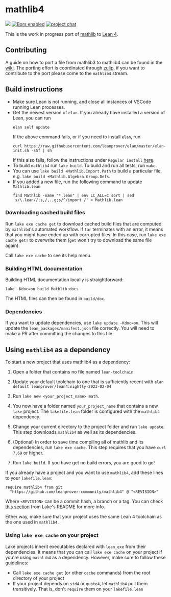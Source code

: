 # mathlib4

![](https://github.com/leanprover-community/mathlib4/workflows/continuous%20integration/badge.svg?branch=master)
[![Bors enabled](https://bors.tech/images/badge_small.svg)](https://app.bors.tech/repositories/37904)
[![project chat](https://img.shields.io/badge/zulip-join_chat-brightgreen.svg)](https://leanprover.zulipchat.com)

This is the work in progress port of [mathlib](https://github.com/leanprover-community/mathlib) to [Lean 4](https://leanprover.github.io/).

## Contributing
A guide on how to port a file from mathlib3 to mathlib4 can be found in the [wiki](https://github.com/leanprover-community/mathlib4/wiki/Porting-wiki).
The porting effort is coordinated through [zulip](https://leanprover.zulipchat.com/),
if you want to contribute to the port please come to the `mathlib4` stream.

## Build instructions

* Make sure Lean is not running, and close all instances of VSCode running Lean processes.
* Get the newest version of `elan`. If you already have installed a version of Lean, you can run
  ```
  elan self update
  ```
  If the above command fails, or if you need to install `elan`, run
  ```
  curl https://raw.githubusercontent.com/leanprover/elan/master/elan-init.sh -sSf | sh
  ```
  If this also fails, follow the instructions under `Regular install` [here](https://leanprover-community.github.io/get_started.html).
* To build `mathlib4` run `lake build`. To build and run all tests, run `make`.
* You can use `lake build +Mathlib.Import.Path` to build a particular file, e.g. `lake build +Mathlib.Algebra.Group.Defs`.
* If you added a new file, run the following command to update `Mathlib.lean`
  ```
  find Mathlib -name "*.lean" | env LC_ALL=C sort | sed 's/\.lean//;s,/,.,g;s/^/import /' > Mathlib.lean
  ```

### Downloading cached build files

Run `lake exe cache get` to download cached build files that are computed by `mathlib4`'s automated workflow.
If `tar` terminates with an error, it means that you might have ended up with corrupted files.
In this case, run `lake exe cache get!` to overwrite them (`get` won't try to download the same file again).

Call `lake exe cache` to see its help menu.

### Building HTML documentation
Building HTML documentation locally is straightforward:
```
lake -Kdoc=on build Mathlib:docs
```
The HTML files can then be found in `build/doc`.

### Dependencies
If you want to update dependencies, use `lake update -Kdoc=on`.
This will update the `lean_packages/manifest.json` file correctly.
You will need to make a PR after committing the changes to this file.

## Using `mathlib4` as a dependency

To start a new project that uses mathlib4 as a dependency:

1. Open a folder that contains no file named `lean-toolchain`.
2.  Update your default toolchain to one that is sufficiently recent with `elan default leanprover/lean4:nightly-2023-02-04`

3. Run `lake new <your_project_name> math`.
4. You now have a folder named `your_project_name` that contains a new `lake` project. The `lakefile.lean` folder is configured with the `mathlib4` dependency.
5. Change your current directory to the project folder and run `lake update`. This step downloads `mathlib4` as well as its dependencies.
6. (Optional) In order to save time compiling all of mathlib and its dependencies, run `lake exe cache`. This step requires that you have `curl 7.69`  or higher.
7. Run `lake build`. If you have get no build errors, you are good to go!


If you already have a project and you want to use `mathlib4`, add these lines to your `lakefile.lean`:
```
require mathlib4 from git
  "https://github.com/leanprover-community/mathlib4" @ "<REVISION>"
```
Where `<REVISION>` can be a commit hash, a branch or a tag. You can check [this section](https://github.com/leanprover/lake/#adding-dependencies) from Lake's README for more info.

Either way, make sure that your project uses the same Lean 4 toolchain as the one used in `mathlib4`.

### Using `lake exe cache` on your project

Lake projects inherit executables declared with `lean_exe` from their dependencies.
It means that you can call `lake exe cache` on your project if you're using `mathlib4` as a dependency.
However, make sure to follow these guidelines:
* Call `lake exe cache get` (or other `cache` commands) from the root directory of your project
* If your project depends on `std4` or `quote4`, let `mathlib4` pull them transitively. That is, don't `require` them on your `lakefile.lean`
